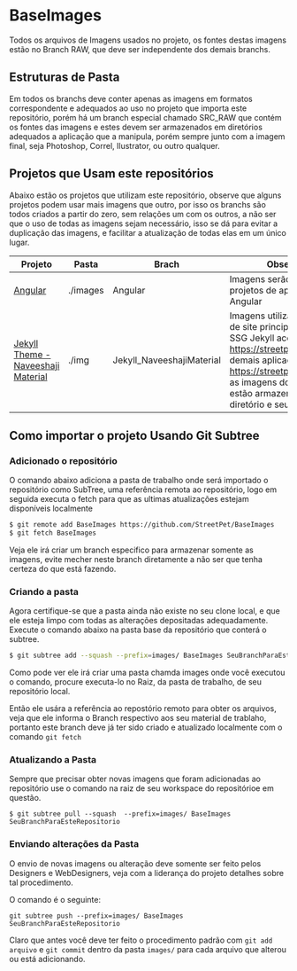 BaseImages
==========

Todos os arquivos de Imagens usados no projeto, os fontes destas imagens estão no Branch RAW, que deve ser independente dos demais branchs.

## Estruturas de Pasta

Em todos os branchs deve conter apenas as imagens em formatos correspondente e adequados ao uso no projeto que importa este repositório, porém há um branch especial chamado SRC_RAW que contém os fontes das imagens e estes devem ser armazenados em diretórios adequados a aplicação que a manipula, porém sempre junto com a imagem final, seja Photoshop, Correl, Ilustrator, ou outro qualquer.

## Projetos que Usam este repositórios

Abaixo estão os projetos que utilizam este repositório, observe que alguns projetos podem usar mais imagens que outro, por isso os branchs são todos criados a partir do zero, sem relações um com os outros, a não ser que o uso de todas as imagens sejam necessário, isso se dá para evitar a duplicação das imagens, e facilitar a atualização de todas elas em um único lugar.

| Projeto | Pasta | Brach | Observação |
| ------- | ----- | ----- | ---------- |
| [Angular](https://github.com/StreetPet/Angular) | ./images | Angular | Imagens serão utilizadas nos projetos de applicativos em Angular |
| [Jekyll Theme - Naveeshaji Material](https://github.com/StreetPet/jekyll-theme-naveenshaji-material) | ./img | Jekyll_NaveeshajiMaterial | Imagens utilizadas no projeto de site principal feito com o SSG Jekyll acessível em https://streetpet.web.app e demais aplicações Angular https://streetpet.web.app/app, as imagens dos posts também estão armazenadas neste diretório e seus subdiretórios |


## Como importar o projeto Usando Git Subtree

### Adicionado o repositório

O comando abaixo adiciona a pasta de trabalho onde será importado o repositório como SubTree, uma referência remota ao repositório, logo em seguida executa o fetch para que as ultimas atualizações estejam disponíveis localmente

``` Bash
$ git remote add BaseImages https://github.com/StreetPet/BaseImages
$ git fetch BaseImages
```

Veja ele irá criar um branch especifico para armazenar somente as imagens, evite mecher neste branch diretamente a não ser que tenha certeza do que está fazendo.


### Criando a pasta

Agora certifique-se que a pasta ainda não existe no seu clone local, e que ele esteja limpo com todas as alterações depositadas adequadamente. Execute o comando abaixo na pasta base da repositório que conterá o subtree.

```Bash
$ git subtree add --squash --prefix=images/ BaseImages SeuBranchParaEsteRepositorio
```

Como pode ver ele irá criar uma pasta chamda images  onde você executou o comando, procure executa-lo no Raiz, da pasta de trabalho, de seu repositório local.

Então ele usára a referência ao repostório remoto para obter os arquivos, veja que ele informa o Branch respectivo aos seu material de trablaho, portanto este branch deve já ter sido criado e atualizado localmente com o comando `git fetch`

### Atualizando a Pasta

Sempre que precisar obter novas imagens que foram adicionadas ao repositório use o comando na raiz de seu workspace do repositórioe em questão.

```
$ git subtree pull --squash  --prefix=images/ BaseImages SeuBranchParaEsteRepositorio
```

### Enviando alterações da Pasta

O envio de novas imagens ou alteração deve somente ser feito pelos Designers e WebDesigners, veja com a liderança do projeto detalhes sobre tal procedimento.

O comando é o seguinte:

```
git subtree push --prefix=images/ BaseImages SeuBranchParaEsteRepositorio
```

Claro que antes você deve ter feito o procedimento padrão com `git add arquivo` e `git commit` dentro da pasta `images/` para cada arquivo que alterou ou está adicionando.
